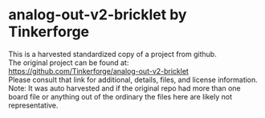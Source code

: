 
# analog-out-v2-bricklet by Tinkerforge  
This is a harvested standardized copy of a project from github.  
The original project can be found at:  
https://github.com/Tinkerforge/analog-out-v2-bricklet  
Please consult that link for additional, details, files, and license information.  
Note: It was auto harvested and if the original repo had more than one board file or anything out of the ordinary the files here are likely not representative.  
    